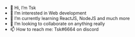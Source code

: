 - 👋 Hi, I’m Tsk
- 👀 I’m interested in Web development
- 🌱 I’m currently learning ReactJS, NodeJS and much more
- 💞️ I’m looking to collaborate on anything really
- 📫 How to reach me: Tsk#6664 on discord

<!---
2Tsk2/2Tsk2 is a ✨ special ✨ repository because its `README.md` (this file) appears on your GitHub profile.
You can click the Preview link to take a look at your changes.
--->
